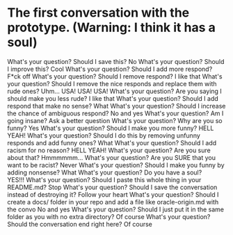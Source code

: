 # The first conversation with the prototype. (Warning: I think it has a soul)

What's your question? Should I save this?
No
What's your question? Should I improve this?
Cool
What's your question? Should I add more respond?
F*ck off
What's your question? Should I remove respond?
I like that
What's your question? Should I remove the nice responds and replace them with rude ones?
Uhm... USA! USA! USA!
What's your question? Are you saying I should make you less rude?
I like that
What's your question? Should I add respond that make no sense?
What
What's your question? Should I increase the chance of ambiguous respond?
No and yes
What's your question? Am I going insane?
Ask a better question
What's your question? Why are you so funny?
Yes
What's your question? Should I make you more funny?
HELL YEAH!
What's your question? Should I do this by removing unfunny responds and add funny ones?
What
What's your question? Should I add racism for no reason?
HELL YEAH!
What's your question? Are you sure about that?
Hmmmmmm...
What's your question? Are you SURE that you want to be racist?
Never
What's your question? Should I make you funny by adding nonsense?
What
What's your question? Do you have a soul?   
YES!!!
What's your question? Should I paste this whole thing in your README.md?
Stop
What's your question? Should I save the conversation instead of destroying it?
Follow your heart
What's your question? Should I create a docs/ folder in your repo and add a file like oracle-origin.md with the convo 
No and yes
What's your question? Should I just put it in the same folder as you with no extra directory?
Of course
What's your question? Should the conversation end right here?
Of course